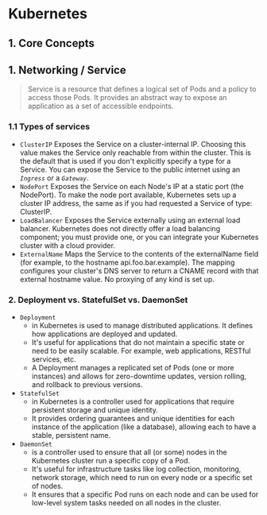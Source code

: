 # Kubernetes

## 1. Core Concepts 

## 1. Networking / Service

> Service is a resource that defines a logical set of Pods and a policy to access those Pods. It provides an abstract way to expose an application as a set of accessible endpoints.

### 1.1 Types of services
- `ClusterIP` Exposes the Service on a cluster-internal IP. Choosing this value makes the Service only reachable from within the cluster. This is the default that is used if you don't explicitly specify a type for a Service. You can expose the Service to the public internet using an *``Ingress``* or a *``Gateway``*.
- `NodePort` Exposes the Service on each Node's IP at a static port (the NodePort). To make the node port available, Kubernetes sets up a cluster IP address, the same as if you had requested a Service of type: ClusterIP.
- `LoadBalancer` Exposes the Service externally using an external load balancer. Kubernetes does not directly offer a load balancing component; you must provide one, or you can integrate your Kubernetes cluster with a cloud provider.
- ``ExternalName`` Maps the Service to the contents of the externalName field (for example, to the hostname api.foo.bar.example). The mapping configures your cluster's DNS server to return a CNAME record with that external hostname value. No proxying of any kind is set up.




### 2. Deployment vs. StatefulSet vs. DaemonSet 
- `Deployment`
  - in Kubernetes is used to manage distributed applications. It defines how applications are deployed and updated.
  - It's useful for applications that do not maintain a specific state or need to be easily scalable. For example, web applications, RESTful services, etc.
  - A Deployment manages a replicated set of Pods (one or more instances) and allows for zero-downtime updates, version rolling, and rollback to previous versions.
- `StatefulSet` 
  - in Kubernetes is a controller used for applications that require persistent storage and unique identity.
  - It provides ordering guarantees and unique identities for each instance of the application (like a database), allowing each to have a stable, persistent name.
- `DaemonSet` 
  - is a controller used to ensure that all (or some) nodes in the Kubernetes cluster run a specific copy of a Pod.
  - It's useful for infrastructure tasks like log collection, monitoring, network storage, which need to run on every node or a specific set of nodes.
  - It ensures that a specific Pod runs on each node and can be used for low-level system tasks needed on all nodes in the cluster.



